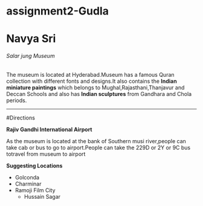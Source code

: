 # assignment2-Gudla
<H1>Navya Sri</H1>
<H6>Salar jung Museum</H6>
<p>The museum is located at Hyderabad.Museum has a famous Quran collection with different fonts and designs.It also contains the <b>Indian miniature paintings</b> which belongs to Mughal,Rajasthani,Thanjavur and Deccan Schools and also has <b>Indian sculptures</b> from Gandhara and Chola periods.
</p>

***

#Directions

**Rajiv Gandhi International Airport**

As the museum is located at the bank of Southern musi river,people can take cab or bus to go to airport.People can take the 229D or 2Y or 9C bus totravel from museum to airport

**Suggesting Locations**
* Golconda
* Charminar
* Ramoji Film City
    * Hussain Sagar
